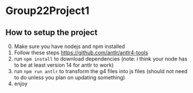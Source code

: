 # Group22Project1  
## How to setup the project  
0) Make sure you have nodejs and npm installed  
1) Follow these steps https://github.com/antlr/antlr4-tools  
2) run `npm install` to download dependencies (note: i think your node has to be at least version 14 for antlr to work)  
3) run `npm run antlr` to transform the g4 files into js files (should not need to do unless you plan on updating something)  
4) enjoy  
